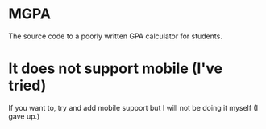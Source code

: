 # MGPA
The source code to a poorly written GPA calculator for students.






# It does not support mobile (I've tried)

If you want to, try and add mobile support but I will not be doing it myself (I gave up.)
